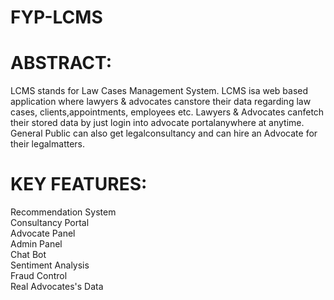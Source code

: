 # FYP-LCMS
# ABSTRACT:
LCMS stands for Law Cases Management System. LCMS isa web based application where lawyers & advocates canstore their data regarding law cases, clients,appointments, employees etc. Lawyers & Advocates canfetch their stored data by just login into advocate portalanywhere at anytime. General Public can also get legalconsultancy and can hire an Advocate for their legalmatters.
# KEY FEATURES:
Recommendation System <br>
Consultancy Portal <br>
Advocate Panel <br>
Admin Panel <br>
Chat Bot <br>
Sentiment Analysis <br>
Fraud Control <br>
Real Advocates's Data
